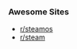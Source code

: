### Awesome Sites

- [r/steamos](http://reddit.com/r/steamos)
- [r/steam](http://reddit.com/r/steam)
